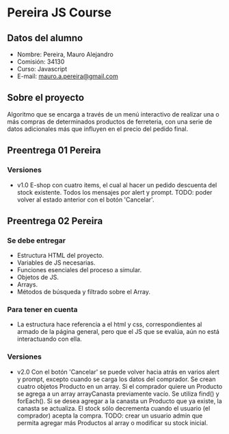 # Pereira JS Course

## Datos del alumno
* Nombre: Pereira, Mauro Alejandro
* Comisión: 34130
* Curso: Javascript
* E-mail: mauro.a.pereira@gmail.com

## Sobre el proyecto
Algoritmo que se encarga a través de un menú interactivo de realizar una o más compras de determinados productos de ferreteria, con una serie de datos adicionales más que influyen en el precio del pedido final.

## Preentrega 01 Pereira
### Versiones
* v1.0 E-shop con cuatro items, el cual al hacer un pedido descuenta del stock existente. Todos los mensajes por alert y prompt. TODO: poder volver al estado anterior con el botón 'Cancelar'.

## Preentrega 02 Pereira
### Se debe entregar
* Estructura HTML del proyecto.
* Variables de JS necesarias.
* Funciones esenciales del proceso a simular.
* Objetos de JS.
* Arrays.
* Métodos de búsqueda y filtrado sobre el Array.

### Para tener en cuenta
* La estructura hace referencia a el html y css, correspondientes al armado de la página general, pero que el JS que se evalúa, aún no está interactuando con ella.
### Versiones
* v2.0 Con el botón 'Cancelar' se puede volver hacia atrás en varios alert y prompt, excepto cuando se carga los datos del comprador. Se crean cuatro objetos Producto en un array. Si el comprador quiere un Producto se agrega a un array arrayCanasta previamente vacío. Se utiliza find() y forEach(). Si se desea agregar a la canasta un Producto que ya existe, la canasta se actualiza. El stock sólo decrementa cuando el usuario (el comprador) acepta la compra. TODO: crear un usuario admin que permita agregar más Productos al array o modificar su stock inicial.

